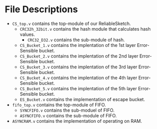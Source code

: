 # File Descriptions

- ```CS_top.v``` contains the top-module of our ReliableSketch.   
  - ```CRC32h_32bit.v``` contains the hash module that calculates hash values. 
    - ```CRC32_D32.v``` contains the sub-module of hash.
  - ```CS_Bucket_1.v``` contains the implentation of the 1st layer Error-Sensible bucket. 
  - ```CS_Bucket_2.v``` contains the implentation of the 2nd layer Error-Sensible bucket.
  - ```CS_Bucket_3.v``` contains the implentation of the 3rd layer Error-Sensible bucket.
  - ```CS_Bucket_4.v``` contains the implentation of the 4th layer Error-Sensible bucket.
  - ```CS_Bucket_5.v``` contains the implentation of the 5th layer Error-Sensible bucket.
  - ```ES_Bucket.v``` contains the implementation of escape bucket.
- ```fifo_top.v``` contains the top-module of FIFO.
    - ```SYNCFIFO.v``` contains the sub-moduel of FIFO.
    - ```ASYNCFIFO.v``` contains the sub-module of FIFO.
- ```ASYNCRAM.v``` contains the implementation of operating on RAM.      